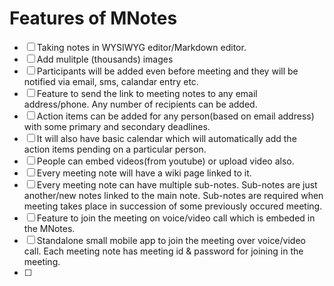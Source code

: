 # Features of MNotes
- [ ] Taking notes in WYSIWYG editor/Markdown editor.
- [ ] Add mulitple (thousands) images
- [ ] Participants will be added even before meeting and they will be notified via email, sms, calandar entry etc.
- [ ] Feature to send the link to meeting notes to any email address/phone. Any number of recipients can be added.
- [ ] Action items can be added for any person(based on email address) with some primary and secondary deadlines.
- [ ] It will also have basic calendar which will automatically add the action items pending on a particular person.
- [ ] People can embed videos(from youtube) or upload video also.
- [ ] Every meeting note will have a wiki page linked to it.
- [ ] Every meeting note can have multiple sub-notes. Sub-notes are just another/new notes linked to the main note. Sub-notes are required when meeting takes place in succession of some previously occured meeting. 
- [ ] Feature to join the meeting on voice/video call which is embeded in the MNotes.
- [ ] Standalone small mobile app to join the meeting over voice/video call. Each meeting note has meeting id & password for joining in the meeting. 
- [ ] 